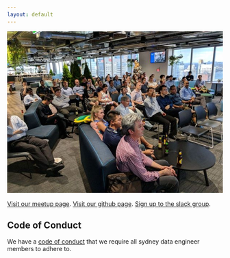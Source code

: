 ```yaml
---
layout: default
---
```


<p><img src="./assets/images/600_466879889.jpeg" alt="Branching" /></p>

[Visit our meetup page](https://www.meetup.com/Sydney-Data-Engineering-Meetup/).
[Visit our github page](https://github.com/sydneydataengineers).
[Sign up to the slack group](https://goo.gl/forms/DVNazDmNBg1FFm2X2).

## Code of Conduct
We have a [code of conduct](./code-of-conduct.html) that we require all sydney data engineer members to adhere to.